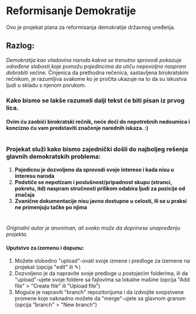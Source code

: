# Reformisanje Demokratije
Ovo je projekat plana za reformisanja demokratije državnog uređenja.

## Razlog:
_Demokratija kao vladavina naroda kakva se trenutno sprovodi pokazuje određene slabosti koje pomažu pojedincima da utiču nepovoljno naspram dobrobiti većine._
Činjenica da prethodna rečenica, sastavljena birokratskim rečnikom, je razumljiva svakome ko je pročita ukazuje na to da su iskustva ljudi u skladu s njenom porukom.

### Kako bismo se lakše razumeli dalji tekst će biti pisan iz prvog lica.
#### Ovim ću zaobići birokratski rečnik, neće doći do nepotrebnih nedoumica i koncizno ću vam predstaviti značenje narednih iskaza. :)
#
### Projekat služi kako bismo zajednički došli do najboljeg rešenja **glavnih demokratskih problema**:
  1) **Pojedicnu je dozvoljeno da sprovodi svoje interese i kada nisu u interesu naroda**
  2) **Podstiče se nepotizam i poslušnost/pripadnost skupu (stranci, pokretu, itd) naspram stručnosti prilikom odabira ljudi za pozicije od značaja**
  3) **Zvanične dokumentacije nisu javno dostupne u celosti, ili se u praksi ne primenjuju tačke po njima**
#

_Originalni autor je anoniman, ali svako može da doprinese unapređenju projekta._

#### Uputstvo za izemenu i dopunu:
  1) Možete slobodno "upload"-ovati svoje izmene i predloge za izemene na projekat (opcija "edit" ili ✎)
  2) Dozvoljeno je da napravite svoje predloge u postojećim folderima, ili da "upload"-ujete svoje foldere sa fajlovima sa lokalne mašine (opcija "Add file" > "Create file" ili "Upload file")
  3) Moguće je napraviti "branch" repozitorijuma i da izdvojite svopstvene promene koje naknadno možete da "merge"-ujete sa glavnom granom (opcija "branch" > "New branch")
